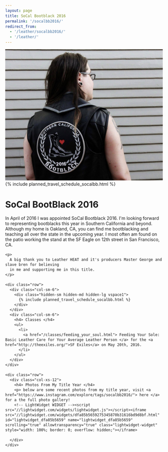 ```yaml
---
layout: page
title: SoCal Bootblack 2016
permalink: '/socalbb2016/'
redirect_from:
  - '/leather/socalbb2016/'
  - '/leather/'
---
```


<div class="row">
  <div class="col-sm-4">
    <img class="img-rounded" src="/images/socalbb/back_patch.jpg"/>
    <div class="hidden-xs vspace1">
      {% include planned_travel_schedule_socalbb.html %}
    </div>
  </div>

  <div class="col-sm-8">
    <h1> SoCal BootBlack 2016</h1>
    <p>
      In April of 2016 I was appointed SoCal Bootblack 2016. I'm looking forward to representing
      bootblacks this year in Southern California and beyond. Although my home is Oakland, CA,
      you can find me bootblacking and teaching all over the state in the upcoming year.
      I most often am found on the patio working the stand at the SF Eagle on 12th street in
      San Francisco, CA.
    </p>

    <p>
      A big thank you to Leather HEAT and it's producers Master George and slave bren for believing
      in me and supporting me in this title.
    </p>

    <div class="row">
      <div class="col-sm-6">
        <div class="hidden-sm hidden-md hidden-lg vspace1">
          {% include planned_travel_schedule_socalbb.html %}
        </div>
      </div>
      <div class="col-sm-6">
        <h4> Classes </h4>
        <ul>
          <li>
            <a href="/classes/feeding_your_soul.html"> Feeding Your Sole: Basic Leather Care for Your Average Leather Person </a> for the <a href="http://theexiles.org/">SF Exiles</a> on May 20th, 2016.
          </li>
        </ul>
      </div>
    </div>

    <div class="row">
      <div class="col-xs-12">
        <h4> Photos From My Title Year </h4>
        <p> below are some recent photos from my title year, visit <a href="https://www.instagram.com/explore/tags/socalbb2016/"> here </a> for a the full photo gallery!
        <!-- LightWidget WIDGET --><script src="//lightwidget.com/widgets/lightwidget.js"></script><iframe src="//lightwidget.com/widgets/dfa85b5659275345870b31616bd9d8bf.html" id="lightwidget_dfa85b5659" name="lightwidget_dfa85b5659"  scrolling="true" allowtransparency="true" class="lightwidget-widget" style="width: 100%; border: 0; overflow: hidden;"></iframe>

      </div>
    </div>
  </div>
</div>